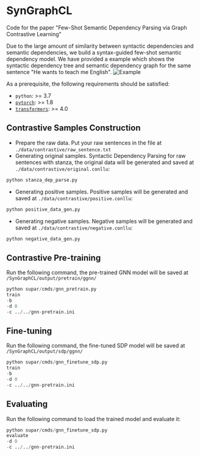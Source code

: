 # SynGraphCL

Code for the paper "Few-Shot Semantic Dependency Parsing via Graph Contrastive Learning"

Due to the large amount of similarity between syntactic dependencies and semantic dependencies, we build a syntax-guided few-shot semantic dependency model.
We have provided a example which shows the syntactic dependency tree and semantic dependency graph for the same sentence "He wants to teach me English".
![Example](https://github.com/LiBinNLP/SynGraphCL/en_example_syn_sem.png)

As a prerequisite, the following requirements should be satisfied:
* `python`: >= 3.7
* [`pytorch`](https://github.com/pytorch/pytorch): >= 1.8
* [`transformers`](https://github.com/huggingface/transformers): >= 4.0

## Contrastive Samples Construction
* Prepare the raw data. Put your raw sentences in the file at `./data/contrastive/raw_sentence.txt`
* Generating original samples.
Syntactic Dependency Parsing for raw sentences with stanza, the original data will be generated and saved at `./data/contrastive/original.conllu`:

```py
python stanza_dep_parse.py
```

* Generating positive samples. Positive samples will be generated and saved at `./data/contrastive/positive.conllu`:

```py
python positive_data_gen.py
```

* Generating negative samples. Negative samples will be generated and saved at `./data/contrastive/negative.conllu`:
```py
python negative_data_gen.py
```


## Contrastive Pre-training
Run the following command, the pre-trained GNN model will be saved at `/SynGraphCL/output/pretrain/ggnn/`
```py
python supar/cmds/gnn_pretrain.py
train
-b
-d 0
-c ../../gnn-pretrain.ini
```

## Fine-tuning
Run the following command, the fine-tuned SDP model will be saved at `/SynGraphCL/output/sdp/ggnn/`
```py
python supar/cmds/gnn_finetune_sdp.py 
train
-b
-d 0
-c ../../gnn-pretrain.ini
```

## Evaluating
Run the following command to load the trained model and evaluate it:
```py
python supar/cmds/gnn_finetune_sdp.py 
evaluate
-d 0
-c ../../gnn-pretrain.ini
```
